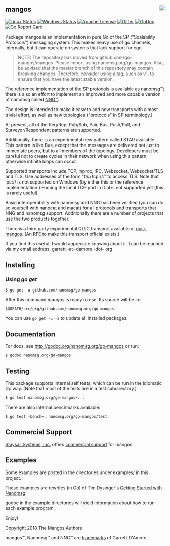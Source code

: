 ## mangos <img src=mangos.jpg align=right>


[![Linux Status](https://img.shields.io/circleci/project/github/nanomsg/mangos.svg?label=linux)](https://circleci.com/gh/nanomsg/mangos)
[![Windows Status](https://img.shields.io/appveyor/ci/nanomsg/mangos.svg?label=windows)](https://ci.appveyor.com/project/nanomsg/mangos)
[![Apache License](https://img.shields.io/badge/license-APACHE2-blue.svg)](https://github.com/nanomsg/mangos/blob/master/LICENSE)
[![Gitter](https://img.shields.io/badge/gitter-join-brightgreen.svg)](https://gitter.im/go-mangos/mangos)
[![GoDoc](https://img.shields.io/badge/godoc-reference-blue.svg)](https://godoc.org/nanomsg.org/go-mangos)
[![Go Report Card](https://goreportcard.com/badge/nanomsg.org/go-mangos)](https://goreportcard.com/report/nanomsg.org/go-mangos)

Package mangos is an implementation in pure Go of the SP
("Scalability Protocols")
messaging system.
This makes heavy use of go channels, internally, but it can operate
on systems that lack support for cgo.

> NOTE: The repository has moved from github.com/go-mangos/mangos.
> Please import using nanomsg.org/go-mangos.  Also, be advised that
> the master branch of this repository may contain breaking changes.
> Therefore, consider using a tag, such as v1, to ensure that you have
> the latest stable version.

The reference implementation of the SP protocols is available as
[nanomsg&trade;](http://www.nanomsg.org); there is also an effort to implement
an improved and more capable version of nanomsg called
[NNG&trade;](https://github.com/nanomsg/nng).

The design is intended to make it easy to add new transports with almost trivial
effort, as well as new topologies ("protocols" in SP terminology.)

At present, all of the Req/Rep, Pub/Sub, Pair, Bus, Push/Pull, and
Surveyor/Respondent patterns are supported.

Additionally, there is an experimental new pattern called STAR available.  This
pattern is like Bus, except that the messages are delivered not just to
immediate peers, but to all members of the topology.  Developers must be careful
not to create cycles in their network when using this pattern, otherwise
infinite loops can occur.

Supported transports include TCP, inproc, IPC, Websocket, Websocket/TLS and TLS.
Use addresses of the form "tls+tcp://<host>:<port>" to access TLS.
Note that ipc:// is not supported on Windows (by either this or the reference
implementation.)  Forcing the local TCP port in Dial is not supported yet (this
is rarely useful).

Basic interoperability with nanomsg and NNG has been verified (you can do
so yourself with nanocat and macat) for all protocols and transports
that NNG and nanomsg support.
Additionally there are a number of projects that use the two products together.

There is a third party experimental QUIC transport available at
[quic-mangos](https://github.com/lthibault/quic-mangos).  (An RFE to make this
transport official exists.)

If you find this useful, I would appreciate knowing about it.  I can be reached
via my email address, garrett -at- damore -dot- org

## Installing

### Using *go get*

    $ go get -u github.com/nanomsg/go-mangos

After this command *mangos* is ready to use. Its source will be in:

    $GOPATH/src/pkg/github.com/nanomsg.org/go-mangos

You can use `go get -u -a` to update all installed packages.

## Documentation

For docs, see http://godoc.org/nanomsg.org/go-mangos or run:

    $ godoc nanomsg.org/go-mangos

## Testing

This package supports internal self tests, which can be run in
the idiomatic Go way.  (Note that most of the tests are in a test
subdirectory.)

    $ go test nanomsg.org/go-mangos/...

There are also internal benchmarks available:

    $ go test -bench=. nanomsg.org/go-mangos/test

## Commercial Support

[Staysail Systems, Inc.](mailto:info@staysail.tech) offers
[commercial support](http://staysail.tech/support/mangos) for mangos.

## Examples

Some examples are posted in the directories under examples/
in this project.

These examples are rewrites (in Go) of Tim Dysinger's
[Getting Started with Nanomsg](http://nanomsg.org/gettingstarted/index.html).

godoc in the example directories will yield information about how to run
each example program.

Enjoy!

Copyright 2018 The Mangos Authors

mangos&trade;, Nanomsg&trade; and NNG&trade; are [trademarks](http://nanomsg.org/trademarks.html) of Garrett D'Amore.
